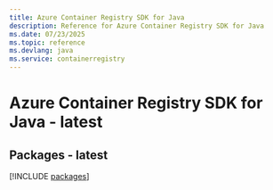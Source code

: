 ```yaml
---
title: Azure Container Registry SDK for Java
description: Reference for Azure Container Registry SDK for Java
ms.date: 07/23/2025
ms.topic: reference
ms.devlang: java
ms.service: containerregistry
---
```

# Azure Container Registry SDK for Java - latest
## Packages - latest
[!INCLUDE [packages](container-registry-index.md)]